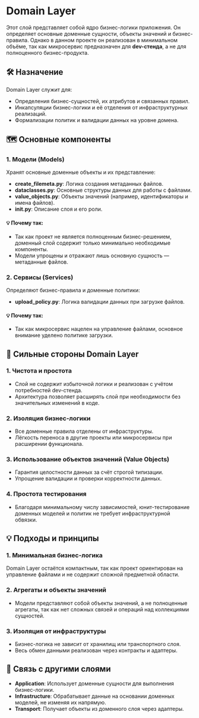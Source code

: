 # Domain Layer

Этот слой представляет собой ядро бизнес-логики приложения. Он определяет основные доменные сущности, объекты значений и бизнес-правила. Однако в данном проекте он реализован в минимальном объёме, так как микросервис предназначен для **dev-стенда**, а не для полноценного бизнес-продукта.

## 🛠️ Назначение

Domain Layer служит для:
- Определения бизнес-сущностей, их атрибутов и связанных правил.
- Инкапсуляции бизнес-логики и её отделения от инфраструктурных реализаций.
- Формализации политик и валидации данных на уровне домена.

## 🗺️ Основные компоненты

### 1. Модели (Models)
Хранят основные доменные объекты и их представление:
- **create_filemeta.py**: Логика создания метаданных файлов.
- **dataclasses.py**: Основные структуры данных для работы с файлами.
- **value_objects.py**: Объекты значений (например, идентификаторы и имена файлов).
- **__init__.py**: Описание слоя и его роли.

#### 💡 Почему так:
- Так как проект не является полноценным бизнес-решением, доменный слой содержит только минимально необходимые компоненты.
- Модели упрощены и отражают лишь основную сущность — метаданные файлов.

### 2. Сервисы (Services)
Определяют бизнес-правила и доменные политики:
- **upload_policy.py**: Логика валидации данных при загрузке файлов.

#### 💡 Почему так:
- Так как микросервис нацелен на управление файлами, основное внимание уделено политике загрузки.

## 💪 Сильные стороны Domain Layer

### 1. Чистота и простота
- Слой не содержит избыточной логики и реализован с учётом потребностей dev-стенда.
- Архитектура позволяет расширять слой при необходимости без значительных изменений в коде.

### 2. Изоляция бизнес-логики
- Все доменные правила отделены от инфраструктуры.
- Лёгкость переноса в другие проекты или микросервисы при расширении функционала.

### 3. Использование объектов значений (Value Objects)
- Гарантия целостности данных за счёт строгой типизации.
- Упрощение валидации и проверки корректности данных.

### 4. Простота тестирования
- Благодаря минимальному числу зависимостей, юнит-тестирование доменных моделей и политик не требует инфраструктурной обвязки.

## 💡 Подходы и принципы

### 1. Минимальная бизнес-логика
Domain Layer остаётся компактным, так как проект ориентирован на управление файлами и не содержит сложной предметной области.

### 2. Агрегаты и объекты значений
- Модели представляют собой объекты значений, а не полноценные агрегаты, так как нет сложных связей и операций над коллекциями сущностей.

### 3. Изоляция от инфраструктуры
- Бизнес-логика не зависит от хранилищ или транспортного слоя.
- Весь обмен данными реализован через контракты и адаптеры.

## 🔗 Связь с другими слоями

- **Application**: Использует доменные сущности для выполнения бизнес-логики.
- **Infrastructure**: Обрабатывает данные на основании доменных моделей, не изменяя их напрямую.
- **Transport**: Получает объекты из доменного слоя через адаптеры.
